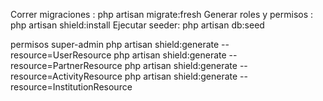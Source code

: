Correr migraciones : php artisan migrate:fresh
Generar roles y permisos : php artisan shield:install
Ejecutar seeder: php artisan db:seed


permisos super-admin
php artisan shield:generate --resource=UserResource
php artisan shield:generate --resource=PartnerResource
php artisan shield:generate --resource=ActivityResource
php artisan shield:generate --resource=InstitutionResource

